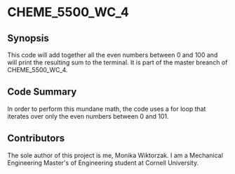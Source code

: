 # CHEME_5500_WC_4

## Synopsis

This code will add together all the even numbers between 0 and 100 and will print the resulting sum to the terminal. It is part of the master breanch of CHEME_5500_WC_4. 

## Code Summary

In order to perform this mundane math, the code uses a for loop that iterates over only the even numbers between 0 and 101.

## Contributors

The sole author of this project is me, Monika Wiktorzak. I am a Mechanical Engineering Master's of Engineering student at Cornell University. 
